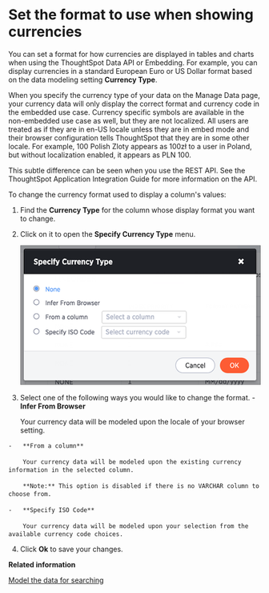 # Set the format to use when showing currencies

You can set a format for how currencies are displayed in tables and charts when using the ThoughtSpot Data API or Embedding. For example, you can display currencies in a standard European Euro or US Dollar format based on the data modeling setting **Currency Type**.

When you specify the currency type of your data on the Manage Data page, your currency data will only display the correct format and currency code in the embedded use case. Currency specific symbols are available in the non-embedded use case as well, but they are not localized. All users are treated as if they are in en-US locale unless they are in embed mode and their browser configuration tells ThoughtSpot that they are in some other locale. For example, 100 Polish Zloty appears as 100zł to a user in Poland, but without localization enabled, it appears as PLN 100.

This subtle difference can be seen when you use the REST API. See the ThoughtSpot Application Integration Guide for more information on the API.

To change the currency format used to display a column's values:

1.   Find the **Currency Type** for the column whose display format you want to change. 
2.   Click on it to open the **Specify Currency Type** menu. 

     ![](../../images/specify_currency_type.png "Specify Currency Type") 

3.   Select one of the following ways you would like to change the format. 
    -   **Infer From Browser**

        Your currency data will be modeled upon the locale of your browser setting.

    -   **From a column**

        Your currency data will be modeled upon the existing currency information in the selected column.

        **Note:** This option is disabled if there is no VARCHAR column to choose from.

    -   **Specify ISO Code**

        Your currency data will be modeled upon your selection from the available currency code choices.

4.   Click **Ok** to save your changes. 

**Related information**  


[Model the data for searching](semantic_modeling.html#)

